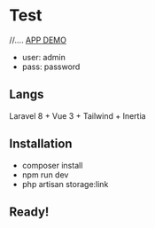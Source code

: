 # Test

//....
[APP DEMO](https://app-ventas-3j.herokuapp.com/)
- user: admin
- pass: password

## Langs

Laravel 8 + Vue 3 + Tailwind + Inertia

## Installation

- composer install
- npm run dev
- php artisan storage:link

## Ready!